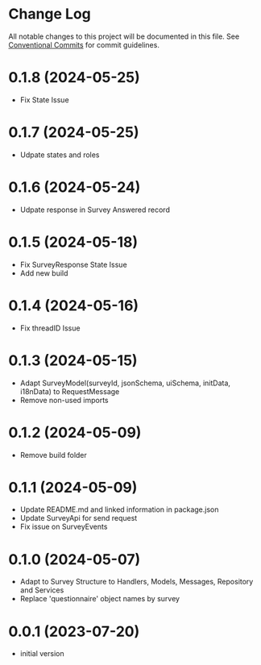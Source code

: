 # Change Log

All notable changes to this project will be documented in this file.
See [Conventional Commits](https://conventionalcommits.org) for commit guidelines.

# 0.1.8 (2024-05-25)
- Fix State Issue

# 0.1.7 (2024-05-25)
- Udpate states and roles

# 0.1.6 (2024-05-24)
- Udpate response in Survey Answered record

# 0.1.5 (2024-05-18)
- Fix SurveyResponse State Issue
- Add new build

# 0.1.4 (2024-05-16)
- Fix threadID Issue

# 0.1.3 (2024-05-15)
- Adapt SurveyModel(surveyId, jsonSchema, uiSchema, initData, i18nData) to RequestMessage
- Remove non-used imports

# 0.1.2 (2024-05-09)
- Remove build folder

# 0.1.1 (2024-05-09)
- Update README.md and linked information in package.json
- Update SurveyApi for send request
- Fix issue on SurveyEvents

# 0.1.0 (2024-05-07)
- Adapt to Survey Structure to Handlers, Models, Messages, Repository and Services
- Replace 'questionnaire' object names by survey

# 0.0.1 (2023-07-20)
- initial version







